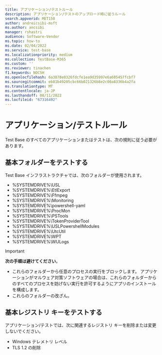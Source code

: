 ```yaml
---
title: アプリケーション/テストルール
description: アプリケーション/テストのアップロード時に従うルール
search.appverid: MET150
author: andreicsibi-msft
ms.author: ancsibi
manager: rshastri
audience: Software-Vendor
ms.topic: how-to
ms.date: 02/04/2022
ms.service: test-base
ms.localizationpriority: medium
ms.collection: TestBase-M365
ms.custom: ''
ms.reviewer: tinachen
f1.keywords: NOCSH
ms.openlocfilehash: 6a3878e0326fdcfe1ea9d35997e6a605457fcbf7
ms.sourcegitcommit: eb81b49205cbc66b021326b8e2c00a8336b4a2fa
ms.translationtype: MT
ms.contentlocale: ja-JP
ms.lasthandoff: 08/11/2022
ms.locfileid: "67316492"
---
```

# <a name="applicationtest-rules"></a>アプリケーション/テストルール

Test Base のすべてのアプリケーションまたはテストは、次の規則に従う必要があります。

## <a name="test-base-folders"></a>基本フォルダーをテストする 

Test Base インフラストラクチャでは、次のフォルダーが使用されます。
* %SYSTEMDRIVE%\USL
* %SYSTEMDRIVE%\EtlExport
* %SYSTEMDRIVE%\Ffmpeg
* %SYSTEMDRIVE%\Monitoring
* %SYSTEMDRIVE%\powershell-yaml
* %SYSTEMDRIVE%\ProcMon
* %SYSTEMDRIVE%\PSTools
* %SYSTEMDRIVE%\TokenProviderTool
* %SYSTEMDRIVE%\USLPowershellModules
* %SYSTEMDRIVE%\UtcUtil
* %SYSTEMDRIVE%\WPT
* %SYSTEMDRIVE%\WULogs

> [!IMPORTANT]
> **次の手順は避けてください**。
> * これらのフォルダーから任意のプロセスの実行をブロックします。 アプリケーションがマルウェア対策ソフトウェアの場合は、これらのフォルダーからのすべてのプロセスを妨げない実行を許可するようにアプリのインストールを構成します。
> * これらのフォルダーの改ざん。

## <a name="test-base-registry-keys"></a>基本レジストリ キーをテストする

アプリケーション/テストでは、次に関連するレジストリ キーを削除または変更しないでください。
* Windows テレメトリ レベル
* TLS 1.2 の削除
